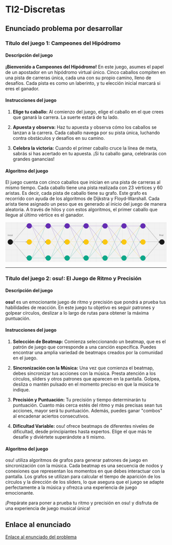# TI2-Discretas

## Enunciado problema por desarrollar

### Título del juego 1: Campeones del Hipódromo

#### Descripción del juego


**¡Bienvenido a Campeones del Hipódromo!** En este juego, asumes el papel de un apostador en un hipódromo virtual único. 
Cinco caballos compiten en una pista de carreras única, cada una con su propio camino, lleno de desafíos. 
Cada pista es como un laberinto, y tu elección inicial marcará si eres el ganador.

#### Instrucciones del juego

1. **Elige tu caballo:** Al comienzo del juego, elige el caballo en el que crees que ganará la carrera.
La suerte estará de tu lado.

2. **Apuesta y observa:** Haz tu apuesta y observa cómo los caballos se lanzan a la carrera. 
Cada caballo navega por su pista única, luchando contra obstáculos y desafíos en su camino.

3. **Celebra la victoria:** Cuando el primer caballo cruce la línea de meta, sabrás si has acertado en tu apuesta. 
¡Si tu caballo gana, celebrarás con grandes ganancias!

#### Algoritmo del juego

El juego cuenta con cinco caballos que inician en una pista de carreras al mismo tiempo. 
Cada caballo tiene una pista realizada con 23 vértices y 60 aristas. 
Es decir, cada pista de caballo tiene su grafo. 
Este grafo es recorrido con ayuda de los algoritmos de Dijkstra y Floyd-Warshall. 
Cada arista tiene asignado un peso que es generado al inicio del juego de manera aleatoria. 
A través de hilos y con estos algoritmos, el primer caballo que llegue al último vértice es el ganador.

![Imagen del grafo](imagenReadMe/CarreraCaballos.PNG)



--------------------------------------------------------------------------------------------------------------------------------------

### Título del juego 2: osu!: El Juego de Ritmo y Precisión

#### Descripción del juego

**osu!** es un emocionante juego de ritmo y precisión que pondrá a prueba tus habilidades de reacción. 
En este juego tu objetivo es seguir patrones y golpear círculos, 
deslizar a lo largo de rutas para obtener la máxima puntuación. 

#### Instrucciones del juego

1. **Selección de Beatmap:** Comienza seleccionando un beatmap, que es el patrón de juego que corresponde a una canción específica. Puedes encontrar una amplia variedad de beatmaps creados por la comunidad en el juego.

2. **Sincronización con la Música:** Una vez que comienza el beatmap, debes sincronizar tus acciones con la música. Presta atención a los círculos, sliders y otros patrones que aparecen en la pantalla. Golpea, desliza o mantén pulsado en el momento preciso en que la música te indique.

3. **Precisión y Puntuación:** Tu precisión y tiempo determinarán tu puntuación. Cuanto más cerca estés del ritmo y más precisas sean tus acciones, mayor será tu puntuación. Además, puedes ganar "combos" al encadenar aciertos consecutivos.

4. **Dificultad Variable:** osu! ofrece beatmaps de diferentes niveles de dificultad, desde principiantes hasta expertos. Elige el que más te desafíe y diviértete superándote a ti mismo.

#### Algoritmo del juego

osu! utiliza algoritmos de grafos para generar patrones de juego en sincronización con la música. Cada beatmap es una secuencia de nodos y conexiones que representan los momentos en que debes interactuar con la pantalla. Los grafos se utilizan para calcular el tiempo de aparición de los círculos y la dirección de los sliders, lo que asegura que el juego se adapte perfectamente a la música y ofrezca una experiencia de juego emocionante.

¡Prepárate para poner a prueba tu ritmo y precisión en osu! y disfruta de una experiencia de juego musical única!
## Enlace al enunciado

[Enlace al enunciado del problema](https://docs.google.com/document/d/10hhjAGeJ64UNWm14GvJy1Y3xHKX2kzeJjCLxbtblADg/edit)
